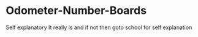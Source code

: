 # Odometer-Number-Boards
Self explanatory
It really is and if not then
goto school for self explanation
